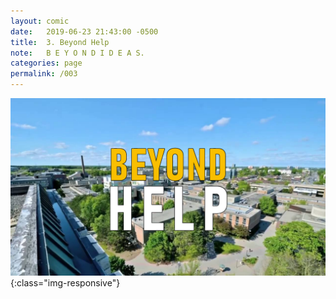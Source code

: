 ```yaml
---
layout: comic
date:   2019-06-23 21:43:00 -0500
title:  3. Beyond Help
note:   B E Y O N D I D E A S.
categories: page
permalink: /003
---
```

![PAGE 003](/pages/003.png){:class="img-responsive"}
